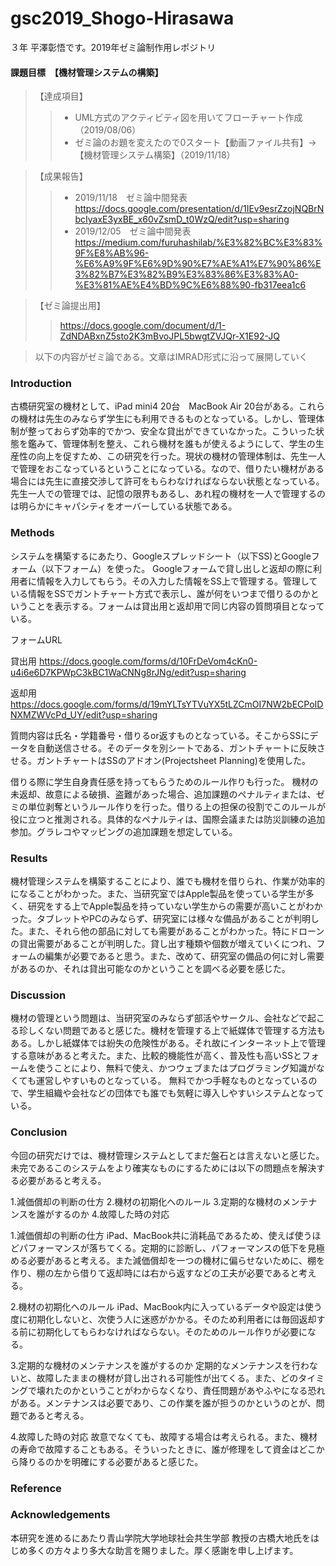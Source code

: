 # gsc2019_Shogo-Hirasawa
 ３年 平澤彰悟です。2019年ゼミ論制作用レポジトリ

#### 課題目標　【機材管理システムの構築】  

 > 【達成項目】
   >> * UML方式のアクティビティ図を用いてフローチャート作成（2019/08/06）
   >> * ゼミ論のお題を変えたので0スタート【動画ファイル共有】→【機材管理システム構築】（2019/11/18）
   
 >【成果報告】
  >> * 2019/11/18　ゼミ論中間発表 https://docs.google.com/presentation/d/1IEv9esrZzojNQBrNbcIyaxE3yxBE_x60vZsmD_t0WzQ/edit?usp=sharing
  >> * 2019/12/05　ゼミ論中間発表 https://medium.com/furuhashilab/%E3%82%BC%E3%83%9F%E8%AB%96-%E6%A9%9F%E6%9D%90%E7%AE%A1%E7%90%86%E3%82%B7%E3%82%B9%E3%83%86%E3%83%A0-%E3%81%AE%E4%BD%9C%E6%88%90-fb317eea1c6

 >【ゼミ論提出用】
  >> https://docs.google.com/document/d/1-ZdNDABxnZ5sto2K3mBvoJPL5bwgtZVJQr-X1E92-JQ

>以下の内容がゼミ論である。文章はIMRAD形式に沿って展開していく

### Introduction
古橋研究室の機材として、iPad mini4 20台　MacBook Air 20台がある。これらの機材は先生のみならず学生にも利用できるものとなっている。しかし、管理体制が整っておらず効率的でかつ、安全な貸出ができていなかった。こういった状態を鑑みて、管理体制を整え、これら機材を誰もが使えるようにして、学生の生産性の向上を促すため、この研究を行った。現状の機材の管理体制は、先生一人で管理をおこなっているということになっている。なので、借りたい機材がある場合には先生に直接交渉して許可をもらわなければならない状態となっている。先生一人での管理では、記憶の限界もあるし、あれ程の機材を一人で管理するのは明らかにキャパシティをオーバーしている状態である。

### Methods
システムを構築するにあたり、Googleスプレッドシート（以下SS)とGoogleフォーム（以下フォーム）を使った。
Googleフォームで貸し出しと返却の際に利用者に情報を入力してもらう。その入力した情報をSS上で管理する。管理している情報をSSでガントチャート方式で表示し、誰が何をいつまで借りるのかということを表示する。フォームは貸出用と返却用で同じ内容の質問項目となっている。

フォームURL

貸出用 https://docs.google.com/forms/d/10FrDeVom4cKn0-u4i6e6D7KPWpC3kBC1WaCNNg8rJNg/edit?usp=sharing

返却用 https://docs.google.com/forms/d/19mYLTsYTVuYX5tLZCmOI7NW2bECPoIDNXMZWVcPd_UY/edit?usp=sharing

質問内容は氏名・学籍番号・借りるor返すものとなっている。そこからSSにデータを自動送信させる。そのデータを別シートである、ガントチャートに反映させる。ガントチャートはSSのアドオン(Projectsheet Planning)を使用した。

借りる際に学生自身責任感を持ってもらうためのルール作りも行った。
機材の未返却、故意による破損、盗難があった場合、追加課題のペナルティまたは、ゼミの単位剥奪というルール作りを行った。借りる上の担保の役割でこのルールが役に立つと推測される。具体的なペナルティは、国際会議または防災訓練の追加参加。グラレコやマッピングの追加課題を想定している。

### Results
機材管理システムを構築することにより、誰でも機材を借りられ、作業が効率的になることがわかった。また、当研究室ではApple製品を使っている学生が多く、研究をする上でApple製品を持っていない学生からの需要が高いことがわかった。タブレットやPCのみならず、研究室には様々な備品があることが判明した。また、それら他の部品に対しても需要があることがわかった。特にドローンの貸出需要があることが判明した。貸し出す種類や個数が増えていくにつれ、フォームの編集が必要であると思う。また、改めて、研究室の備品の何に対し需要があるのか、それは貸出可能なのかということを調べる必要を感じた。

### Discussion
機材の管理という問題は、当研究室のみならず部活やサークル、会社などで起こる珍しくない問題であると感じた。機材を管理する上で紙媒体で管理する方法もある。しかし紙媒体では紛失の危険性がある。それ故にインターネット上で管理する意味があると考えた。また、比較的機能性が高く、普及性も高いSSとフォームを使うことにより、無料で使え、かつウェブまたはプログラミング知識がなくても運営しやすいものとなっている。
無料でかつ手軽なものとなっているので、学生組織や会社などの団体でも誰でも気軽に導入しやすいシステムとなっている。

### Conclusion
今回の研究だけでは、機材管理システムとしてまだ盤石とは言えないと感じた。未完であるこのシステムをより確実なものにするためには以下の問題点を解決する必要があると考える。

1.減価償却の判断の仕方
2.機材の初期化へのルール
3.定期的な機材のメンテナンスを誰がするのか
4.故障した時の対応

1.減価償却の判断の仕方
iPad、MacBook共に消耗品であるため、使えば使うほどパフォーマンスが落ちてくる。定期的に診断し、パフォーマンスの低下を見極める必要があると考える。また減価償却を一つの機材に偏らせないために、棚を作り、棚の左から借りて返却時には右から返すなどの工夫が必要であると考える。

2.機材の初期化へのルール
iPad、MacBook内に入っているデータや設定は使う度に初期化しないと、次使う人に迷惑がかかる。そのため利用者には毎回返却する前に初期化してもらわなければならない。そのためのルール作りが必要になる。

3.定期的な機材のメンテナンスを誰がするのか
定期的なメンテナンスを行わないと、故障したままの機材が貸し出される可能性が出てくる。また、どのタイミングで壊れたのかということがわからなくなり、責任問題があやふやになる恐れがある。メンテナンスは必要であり、この作業を誰が担うのかというのとが、問題であると考える。

4.故障した時の対応
故意でなくても、故障する場合は考えられる。また、機材の寿命で故障することもある。そういったときに、誰が修理をして資金はどこから降りるのかを明確にする必要があると感じた。

### Reference

### Acknowledgements
本研究を進めるにあたり青山学院大学地球社会共生学部 教授の古橋大地氏をはじめ多くの方々より多大な助言を賜りました。厚く感謝を申し上げます。


